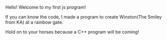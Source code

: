 Hello! Welcome to my first js program!

If you can know the code, I made a program to create Winston(The Smiley from KA) at a rainbow gate.
 
Hold on to your horses because a C++ program will be coming!
